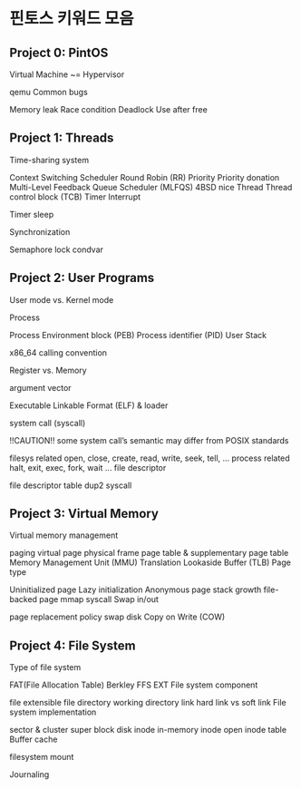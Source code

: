# 핀토스 키워드 모음

## Project 0: PintOS
Virtual Machine ~= Hypervisor

qemu
Common bugs

Memory leak
Race condition
Deadlock
Use after free

## Project 1: Threads
Time-sharing system

Context Switching
Scheduler
Round Robin (RR)
Priority
Priority donation
Multi-Level Feedback Queue Scheduler (MLFQS)
4BSD
nice
Thread
Thread control block (TCB)
Timer Interrupt

Timer sleep

Synchronization

Semaphore
lock
condvar

## Project 2: User Programs
User mode vs. Kernel mode

Process

Process Environment block (PEB)
Process identifier (PID)
User Stack

x86_64 calling convention

Register vs. Memory

argument vector

Executable Linkable Format (ELF) & loader

system call (syscall)

!!CAUTION!! some system call’s semantic may differ from POSIX standards

filesys related
open, close, create, read, write, seek, tell, ...
process related
halt, exit, exec, fork, wait ...
file descriptor

file descriptor table
dup2 syscall

## Project 3: Virtual Memory
Virtual memory management

paging
virtual page
physical frame
page table & supplementary page table
Memory Management Unit (MMU)
Translation Lookaside Buffer (TLB)
Page type

Uninitialized page
Lazy initialization
Anonymous page
stack growth
file-backed page
mmap syscall
Swap in/out

page replacement policy
swap disk
Copy on Write (COW)

## Project 4: File System
Type of file system

FAT(File Allocation Table)
Berkley FFS
EXT
File system component

file
extensible file
directory
working directory
link
hard link vs soft link
File system implementation

sector & cluster
super block
disk inode
in-memory inode
open inode table
Buffer cache

filesystem mount

Journaling